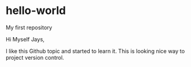 # hello-world
My first repository

Hi Myself Jays,

I like this Github topic and started to learn it.
This is looking nice way to project version control.

